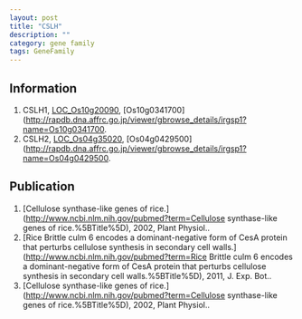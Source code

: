 ```yaml
---
layout: post
title: "CSLH"
description: ""
category: gene family
tags: GeneFamily
---
```


## Information
1. CSLH1, [LOC_Os10g20090](http://rice.plantbiology.msu.edu/cgi-bin/ORF_infopage.cgi?orf=LOC_Os10g20090), [Os10g0341700](http://rapdb.dna.affrc.go.jp/viewer/gbrowse_details/irgsp1?name=Os10g0341700.
2. CSLH2, [LOC_Os04g35020](http://rice.plantbiology.msu.edu/cgi-bin/ORF_infopage.cgi?orf=LOC_Os04g35020), [Os04g0429500](http://rapdb.dna.affrc.go.jp/viewer/gbrowse_details/irgsp1?name=Os04g0429500.

## Publication
1. [Cellulose synthase-like genes of rice.](http://www.ncbi.nlm.nih.gov/pubmed?term=Cellulose synthase-like genes of rice.%5BTitle%5D), 2002, Plant Physiol..
2. [Rice Brittle culm 6 encodes a dominant-negative form of CesA protein that perturbs cellulose synthesis in secondary cell walls.](http://www.ncbi.nlm.nih.gov/pubmed?term=Rice Brittle culm 6 encodes a dominant-negative form of CesA protein that perturbs cellulose synthesis in secondary cell walls.%5BTitle%5D), 2011, J. Exp. Bot..
3. [Cellulose synthase-like genes of rice.](http://www.ncbi.nlm.nih.gov/pubmed?term=Cellulose synthase-like genes of rice.%5BTitle%5D), 2002, Plant Physiol..


